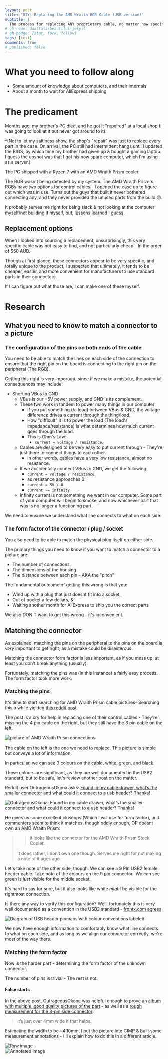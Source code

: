 ```yaml
---
layout: post
title: "DIY: Replacing the AMD Wraith RGB Cable (USB version)"
subtitle: |
  The process for replacing ANY proprietary cable, no matter how specific.
# gh-repo: daattali/beautiful-jekyll
# gh-badge: [star, fork, follow]
tags: [test]
comments: true
# published: false
---
```


# What you need to follow along

- Some amount of knowledge about computers, and their internals
- About a month to wait for AliExpress shipping

# The predicament

Months ago, my brother's PC died, and he got it "repaired" at a local shop
(I was going to look at it but never got around to it).

^(Not to let my saltiness show, the shop's "repair" was just to replace every part in the case. On arrival, the PC still had intermittent hangs until I updated the BIOS, by which time my brother had given up & bought a gaming laptop.
I guess the upshot was that I got his now spare computer, which I'm using as a server.)

The PC shipped with a Ryzen 7 with an AMD Wraith Prism cooler.

The RGB wasn't being detected by my system.
The AMD Wraith Prism's RGBs have two options for control cables - I opened the case up to figure out which was in use.
Turns out the guys that built it never bothered connecting any, and they never provided the unused parts from the build 😡.

It probably serves me right for being slack & not looking at the computer myself/not building it myself, but, lessons learned I guess.

## Replacement options

When I looked into sourcing a replacement, unsurprisingly, this very specific cable was not easy to find, and not particularly cheap -
In the order of $50 AUD.

Though at first glance, these connectors appear to be very specific, and totally unique to the product, I suspected that ultimately,
it tends to be cheaper, easier, and more convenient for manufacturers to use standard parts in their connectors.

If I can figure out what those are, I can make one of these myself.

# Research

## What you need to know to match a connector to a picture

### The configuration of the pins on both ends of the cable

You need to be able to match the lines on each side of the connection to ensure that
the right pin on the board is connecting to the right pin on the peripheral (The RGB).

Getting this right is _very_ important, since if we make a mistake, the potential consequences
may include:

* Shorting VBus to GND
  * VBus is our +5V power supply, and GND is its complement. 
  * These two work in tandem to power many things in our computer
    * If you put something (/a load) between VBus & GND, the voltage difference drives a current
      through the thing/load.
    * How "difficult" it is to power the load (The load's impedance/resistance) is what determines
      how much current goes through the load.
    * This is Ohm's Law:
      * `current = voltage / resistance`.
  * Cables are designed to be very easy to put current through - They're just there to connect things to each other.
    * In other words, cables have a very low resistance, almost no resistance.
  * If we accidentally connect VBus to GND, we get the following:
    * `current = voltage / resistance`. 
    * as resistance approaches 0:
    * `current = 5V / 0`
    * `current ~= infinity`
  * Infinity current is not something we want in our computer. Some part of your computer will begin to smoke,
    and now whichever part that was is no longer a functioning part.

We need to ensure we understand what line connects to what on each side.

### The form factor of the connector / plug / socket

You also need to be able to match the physical plug itself on either side.

The primary things you need to know if you want to match a connector to a picture are:

* The number of connections
* The dimensions of the housing
* The distance between each pin - AKA the "pitch"

The fundamental outcome of getting this wrong is that you:

* Wind up with a plug that just doesnt fit into a socket,
* Out of pocket a few dollars, &
* Waiting another month for AliExpress to ship you the correct parts

We also DON'T want to get this wrong - it's inconvenient.

## Matching the connector

As explained, matching the pins on the peripheral to the pins on the board is *very* important to get right,
as a mistake could be disasterous.

Matching the connector form factor is less important, as if you mess up, at least you don't break anything (usually).

Fortunately, matching the pins was (in this instance) a fairly easy process.
The form factor took more work.

### Matching the pins

It's time to start searching for AMD Wraith Prism cable pictures- Searching this a while
yielded [this reddit post](https://www.reddit.com/r/AMDHelp/comments/hmfmy7/lost_wraith_prism_cable_need_help/).

The post is a cry for help in replacing one of their control cables - They're missing the 4 pin cable on the right,
but they still have the 3 pin cable on the left.

![picture of AMD Wraith Prism connections](/assets/img/amd_wraith/david_moss91_missing_cable.jpg)

The cable on the left is the one we need to replace. This picture is simple but conveys a lot of information.

In particular, we can see 3 colours on the cable, white, green, and black.

These colours are significant, as they are well documented in the USB2 standard, but to be safe,
let's review another post on the matter.

Reddit user OutrageousOkona asks: [Found in my cable drawer, what’s the smaller connector and what could it connect to a usb header? Thanks!](https://www.reddit.com/r/pcmasterrace/comments/g2dy9w/found_in_my_cable_drawer_whats_the_smaller/)

![OutrageousOkona: Found in my cable drawer, what’s the smaller connector and what could it connect to a usb header? Thanks!](/assets/img/amd_wraith/OutrageousOkona/01_both.jpg)

He gives us some excellent closeups (Which I will use for form factor), and commenters seem to think it matches,
though oddly enough, OP doesnt own an AMD Wraith Prism:

> > it looks like the connector for the AMD Wraith Prism Stock Cooler.
>
> It does rather, I don’t own one though. Serves me right for not making a note of it ages ago.

Let's take note of the other side, though. We can see a 9 Pin USB2 female header cable.
Take note of the colours on the 9 pin connector- We can see green is *just* visible for the middle socket.

It's hard to say for sure, but it also looks like white *might* be visible for the rightmost connection.

Is there any way to verify this configuration?
Well, fortunately this is very well documented as a convention in the USB2 standard - [frontx.com agrees](https://www.frontx.com/cpx108_2.html)

![Diagram of USB header pinmaps with colour conventions labeled](/assets/img/amd_wraith/frontx_usb_pin_map.jpg)

We now have enough information to comfortably know what line connects to what on each side, and as long as we align our connector correctly, we're most of the way there.

### Matching the form factor

Now is the harder part - determining the form factor of the unknown connector.

The number of pins is trivial - The rest is not.

#### False starts

In the above post, OutrageousOkona 
was helpful enough to prove an [album with multiple, good quality pictures of the part](https://imgur.com/a/qO7Do76) -
as well as a [rough measurement for the 3-pin side connector](https://www.reddit.com/r/pcmasterrace/comments/g2dy9w/found_in_my_cable_drawer_whats_the_smaller/fnkwxh3?utm_source=share&utm_medium=web2x&context=3):

>  it’s just over 4mm wide if that helps.
 
Estimating the width to be ~4.10mm, I put the picture into GIMP & built some measurement annotations - I'll explain how to do this in a different article.

<div class="row">
  <div class="col-12 col-md-6">
   <img alt="Raw image" src="/assets/img/amd_wraith/OutrageousOkona/02_closeup_raw_kvAsyd0.png">
  </div>
  <div class="col-12 col-md-6">
   <img alt="Annotated image" src="/assets/img/amd_wraith/OutrageousOkona/02_closeup_annotated_kvAsyd0.png">
  </div>
</div>


